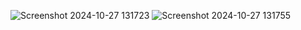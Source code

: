 ![Screenshot 2024-10-27 131723](https://github.com/user-attachments/assets/054c3b2c-9f39-4ed5-89f0-7eac70db7d1f)
![Screenshot 2024-10-27 131755](https://github.com/user-attachments/assets/1ebbb786-d799-4f91-a1b6-0687c6d76208)
